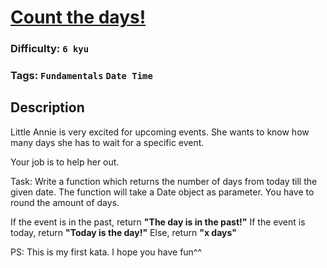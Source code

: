 # [Count the days!](https://www.codewars.com/kata/5837fd7d44ff282acd000157)

### Difficulty: `6 kyu`

### Tags: `Fundamentals` `Date Time`

## Description

Little Annie is very excited for upcoming events. She wants to know how many days she has to wait for a specific event.

Your job is to help her out.

Task: Write a function which returns the number of days from today till the given date. The function will take a Date object as parameter. You have to round the amount of days.

If the event is in the past, return **"The day is in the past!"**
If the event is today, return **"Today is the day!"**
Else, return **"x days"**

PS: This is my first kata. I hope you have fun^^